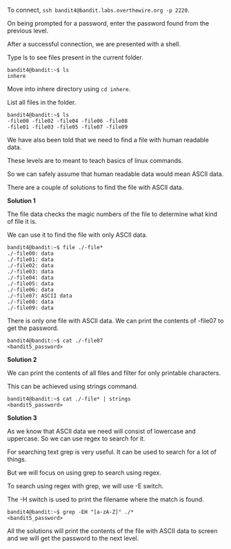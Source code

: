 
To connect, `ssh bandit4@bandit.labs.overthewire.org -p 2220`.

On being prompted for a password, enter the password found from the previous level.

After a successful connection, we are presented with a shell.

Type ls to see files present in the current folder.

```
bandit4@bandit:~$ ls
inhere
```

Move into inhere directory using `cd inhere`.

List all files in the folder.

```
bandit4@bandit:~$ ls
-file00 -file02 -file04 -file06 -file08
-file01 -file03 -file05 -file07 -file09
```

We have also been told that we need to find a file with human readable data.

These levels are to meant to teach basics of linux commands.

So we can safely assume that human readable data would mean ASCII data.

There are a couple of solutions to find the file with ASCII data.

**Solution 1**

The file data checks the magic numbers of the file to determine what kind of file it is.

We can use it to find the file with only ASCII data.

```
bandit4@bandit:~$ file ./-file*
./-file00: data
./-file01: data
./-file02: data
./-file03: data
./-file04: data
./-file05: data
./-file06: data
./-file07: ASCII data
./-file08: data
./-file09: data
```

There is only one file with ASCII data. We can print the contents of -file07 to get the password.

```
bandit4@bandit:~$ cat ./-file07
<bandit5_password>
```

**Solution 2**

We can print the contents of all files and filter for only printable characters.

This can be achieved using strings command.

```
bandit4@bandit:~$ cat ./-file* | strings
<bandit5_password>
```

**Solution 3**

As we know that ASCII data we need will consist of lowercase and uppercase. So we can use regex to search for it.

For searching text grep is very useful. It can be used to search for a lot of things.

But we will focus on using grep to search using regex.

To search using regex with grep, we will use -E switch.

The -H switch is used to print the filename where the match is found.

```
bandit4@bandit:~$ grep -EH "[a-zA-Z]" ./*
<bandit5_password>
```


All the solutions will print the contents of the file with ASCII data to screen and we will get the password to the next level.
